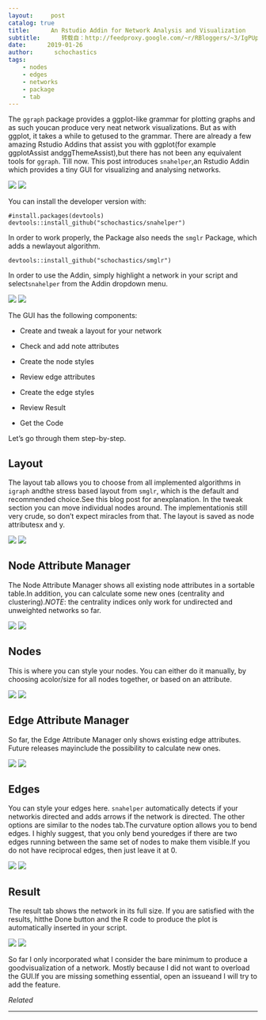 ```yaml
---
layout:     post
catalog: true
title:      An Rstudio Addin for Network Analysis and Visualization
subtitle:      转载自：http://feedproxy.google.com/~r/RBloggers/~3/IgPUppOZR2Q/
date:      2019-01-26
author:      schochastics
tags:
    - nodes
    - edges
    - networks
    - package
    - tab
---
```






The `ggraph` package provides a ggplot-like grammar for plotting graphs and as such youcan produce very neat network visualizations. But as with ggplot, it takes a while to getused to the grammar. There are already a few amazing Rstudio Addins that assist you with ggplot(for example ggplotAssist andggThemeAssist),but there has not been any equivalent tools for `ggraph`. Till now. This post introduces `snahelper`,an Rstudio Addin which provides a tiny GUI for visualizing and analysing networks.

![](https://i1.wp.com/blog.schochastics.net/img/example.png?w=456)
![](https://i1.wp.com/blog.schochastics.net/img/example.png?w=456)


You can install the developer version with:

```
#install.packages(devtools)
devtools::install_github("schochastics/snahelper")
```

In order to work properly, the Package also needs the `smglr` Package, which adds a newlayout algorithm.

```
devtools::install_github("schochastics/smglr")
```

In order to use the Addin, simply highlight a network in your script and select`snahelper` from the Addin dropdown menu.

![](https://i1.wp.com/blog.schochastics.net/img/snahelper.gif?w=456)
![](https://i1.wp.com/blog.schochastics.net/img/snahelper.gif?w=456)


The GUI has the following components:

- Create and tweak a layout for your network

- Check and add note attributes

- Create the node styles

- Review edge attributes

- Create the edge styles

- Review Result

- Get the Code


Let’s go through them step-by-step.

## Layout

The layout tab allows you to choose from all implemented algorithms in `igraph` andthe stress based layout from `smglr`, which is the default and recommended choice.See this blog post for anexplanation. In the tweak section you can move individual nodes around. The implementationis still very crude, so don’t expect miracles from that. The layout is saved as node attributesx and y.

![](https://i1.wp.com/blog.schochastics.net/img/layout.png?w=456)
![](https://i1.wp.com/blog.schochastics.net/img/layout.png?w=456)


## Node Attribute Manager

The Node Attribute Manager shows all existing node attributes in a sortable table.In addition, you can calculate some new ones (centrality and clustering).*NOTE*: the centrality indices only work for undirected and unweighted networks so far.

![](https://i2.wp.com/blog.schochastics.net/img/NattributeMan.png?w=456)
![](https://i2.wp.com/blog.schochastics.net/img/NattributeMan.png?w=456)


## Nodes

This is where you can style your nodes. You can either do it manually, by choosing acolor/size for all nodes together, or based on an attribute.

![](https://i1.wp.com/blog.schochastics.net/img/nodes.png?w=456)
![](https://i1.wp.com/blog.schochastics.net/img/nodes.png?w=456)


## Edge Attribute Manager

So far, the Edge Attribute Manager only shows existing edge attributes. Future releases mayinclude the possibility to calculate new ones.

![](https://i1.wp.com/blog.schochastics.net/img/EattributeMan.png?w=456)
![](https://i1.wp.com/blog.schochastics.net/img/EattributeMan.png?w=456)


## Edges

You can style your edges here. `snahelper` automatically detects if your networkis directed and adds arrows if the network is directed. The other options are similar to the nodes tab.The curvature option allows you to bend edges. I highly suggest, that you only bend youredges if there are two edges running between the same set of nodes to make them visible.If you do not have reciprocal edges, then just leave it at 0.

![](https://i1.wp.com/blog.schochastics.net/img/edges.png?w=456)
![](https://i1.wp.com/blog.schochastics.net/img/edges.png?w=456)


## Result

The result tab shows the network in its full size. If you are satisfied with the results, hitthe Done button and the R code to produce the plot is automatically inserted in your script.

![](https://i0.wp.com/blog.schochastics.net/img/result.png?w=456)
![](https://i0.wp.com/blog.schochastics.net/img/result.png?w=456)


So far I only incorporated what I consider the bare minimum to produce a goodvisualization of a network. Mostly because I did not want to overload the GUI.If you are missing something essential, open an issueand I will try to add the feature.


*Related*








---

